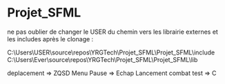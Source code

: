 # Projet_SFML

ne pas oublier de changer le USER du chemin vers les librairie externes et les includes après le clonage :

C:\Users\USER\source\repos\YRGTech\Projet_SFML\Projet_SFML\include
C:\Users\Ever\source\repos\YRGTech\Projet_SFML\Projet_SFML\lib

deplacement => ZQSD
Menu Pause => Echap
Lancement combat test => C
